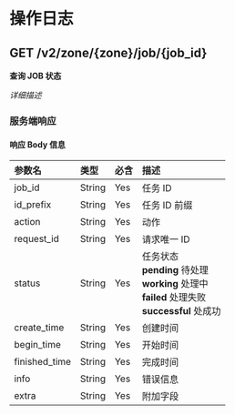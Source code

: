 # 操作日志

## GET /v2/zone/{zone}/job/{job_id}

**查询 JOB 状态**

*详细描述*

### 服务端响应

#### 响应 Body 信息


|参数名 | 类型 | 必含 | 描述 |
| :-- | :-- | :-- | :-- |
| job_id | String | Yes | 任务 ID |
| id_prefix | String | Yes | 任务 ID 前缀 |
| action | String | Yes | 动作 |
| request_id | String | Yes | 请求唯一 ID |
| status | String | Yes | 任务状态 <br>**pending** 待处理 <br>**working** 处理中<br>**failed** 处理失败<br>**successful** 处成功<br>|
| create_time | String | Yes | 创建时间 |
| begin_time | String | Yes | 开始时间 |
| finished_time | String | Yes | 完成时间 |
| info | String | Yes | 错误信息 |
| extra | String | Yes | 附加字段 |